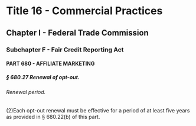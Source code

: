 
# Title 16 - Commercial Practices
## Chapter I - Federal Trade Commission
### Subchapter F - Fair Credit Reporting Act
#### PART 680 - AFFILIATE MARKETING
##### § 680.27 Renewal of opt-out.
###### Renewal period.

(2)Each opt-out renewal must be effective for a period of at least five years as provided in § 680.22(b) of this part.
